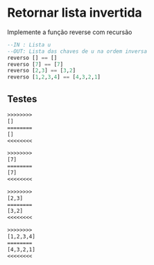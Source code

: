 # Retornar lista invertida

Implemente a função reverse com recursão

```hs
--IN : Lista u
--OUT: Lista das chaves de u na ordem inversa
reverso [] == []
reverso [7] == [7]
reverso [2,3] == [3,2]
reverso [1,2,3,4] == [4,3,2,1]
```

## Testes

```txt
>>>>>>>>
[]
========
[]
<<<<<<<<

>>>>>>>>
[7]
========
[7]
<<<<<<<<

>>>>>>>>
[2,3]
========
[3,2]
<<<<<<<<

>>>>>>>>
[1,2,3,4]
========
[4,3,2,1]
<<<<<<<<

```
